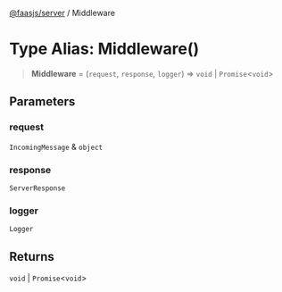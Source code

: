 [@faasjs/server](../README.md) / Middleware

# Type Alias: Middleware()

> **Middleware** = (`request`, `response`, `logger`) => `void` \| `Promise`\<`void`\>

## Parameters

### request

`IncomingMessage` & `object`

### response

`ServerResponse`

### logger

`Logger`

## Returns

`void` \| `Promise`\<`void`\>
